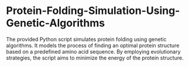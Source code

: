 # Protein-Folding-Simulation-Using-Genetic-Algorithms
The provided Python script simulates protein folding using genetic algorithms. It models the process of finding an optimal protein structure based on a predefined amino acid sequence. By employing evolutionary strategies, the script aims to minimize the energy of the protein structure.
